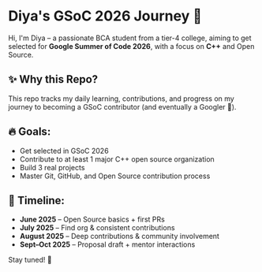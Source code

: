 # Diya's GSoC 2026 Journey 🚀

Hi, I'm Diya – a passionate BCA student from a tier-4 college, aiming to get selected for **Google Summer of Code 2026**, with a focus on **C++** and Open Source.

## ✨ Why this Repo?
This repo tracks my daily learning, contributions, and progress on my journey to becoming a GSoC contributor (and eventually a Googler 🤍).

## 🔥 Goals:
- Get selected in GSoC 2026
- Contribute to at least 1 major C++ open source organization
- Build 3 real projects
- Master Git, GitHub, and Open Source contribution process

## 📅 Timeline:
- **June 2025** – Open Source basics + first PRs
- **July 2025** – Find org & consistent contributions
- **August 2025** – Deep contributions & community involvement
- **Sept–Oct 2025** – Proposal draft + mentor interactions

Stay tuned! 🌱
